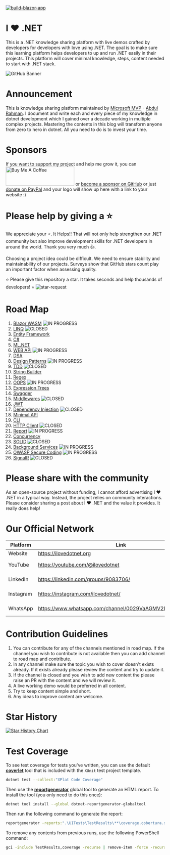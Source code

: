 [![build-blazor-app](https://github.com/ILoveDotNet/ilovedotnet/actions/workflows/build-blazor-app.yml/badge.svg)](https://github.com/ILoveDotNet/ilovedotnet/actions/workflows/build-blazor-app.yml)

# I ❤️ .NET

This is a .NET knowledge sharing platform with live demos crafted by developers for developers with love using .NET. The goal is to make sure this learning platform helps developers to up and run .NET easily in their projects. This platform will cover minimal knowledge, steps, content needed to start with .NET stack.

![GitHub Banner](https://github.com/ILoveDotNet/ilovedotnet/assets/43729469/6503d56d-7d69-4bd1-9b47-c27cd808bd2e)

# Announcement

This is knowledge sharing platform maintained by [Microsoft MVP](https://mvp.microsoft.com/en-US/MVP/profile/b177819f-95fb-ed11-8f6d-000d3a560942) - [Abdul Rahman](https://linkedin.com/in/thebhai). I document and write each and every piece of my knowledge in dotnet development which I gained over a decade working in multiple complex projects. Mastering the contents in this blog will transform anyone from zero to hero in dotnet. All you need to do is to invest your time.

# Sponsors
If you want to support my project and help me grow it, you can <a href="https://www.buymeacoffee.com/thebhai" target="_blank"><img src="https://cdn.buymeacoffee.com/buttons/v2/default-yellow.png" alt="Buy Me A Coffee" style="height: 60px !important;width: 217px !important;" ></a> or [become a sponsor on GitHub](https://github.com/sponsors/fingers10) or just [donate on PayPal](https://www.paypal.com/paypalme/arsmtb) and your logo will show up here with a link to your website :)

# Please help by giving a ⭐
We appreciate your ⭐. It Helps!! That will not only help strengthen our .NET community but also improve development skills for .NET developers in around the world. Thank you very much 👍. 

Choosing a project idea could be difficult. We need to ensure stability and maintainability of our projects. Surveys show that GitHub stars count play an important factor when assessing quality.

⭐ Please give this repository a star. It takes seconds and help thousands of developers! ⭐
![star-request](https://github.com/ILoveDotNet/ilovedotnet/assets/43729469/ec236d12-27aa-4ca6-8fdf-925b5d73de50)

# Road Map
1. [Blazor WASM](https://github.com/orgs/ILoveDotNet/projects/2) ![IN PROGRESS](https://img.shields.io/badge/IN%20PROGRESS-lightgreen)
2. [LINQ](https://github.com/orgs/ILoveDotNet/projects/6) ![CLOSED](https://img.shields.io/badge/CLOSED-FF0000)
3. [Entity Framework](https://github.com/orgs/ILoveDotNet/projects/4)
4. [C#](https://github.com/orgs/ILoveDotNet/projects/5)
5. [ML.NET](https://github.com/orgs/ILoveDotNet/projects/3)
6. [WEB API](https://github.com/orgs/ILoveDotNet/projects/8) ![IN PROGRESS](https://img.shields.io/badge/IN%20PROGRESS-lightgreen)
7. [DSA](https://github.com/orgs/ILoveDotNet/projects/7)
8. [Design Patterns](https://github.com/orgs/ILoveDotNet/projects/9) ![IN PROGRESS](https://img.shields.io/badge/IN%20PROGRESS-lightgreen)
9. [TDD](https://github.com/orgs/ILoveDotNet/projects/10) ![CLOSED](https://img.shields.io/badge/CLOSED-FF0000)
10. [String Builder](https://github.com/orgs/ILoveDotNet/projects/11)
11. [Regex](https://github.com/orgs/ILoveDotNet/projects/12)
12. [OOPS](https://github.com/orgs/ILoveDotNet/projects/13) ![IN PROGRESS](https://img.shields.io/badge/IN%20PROGRESS-lightgreen)
13. [Expression Trees](https://github.com/orgs/ILoveDotNet/projects/14)
14. [Swagger](https://github.com/orgs/ILoveDotNet/projects/15)
15. [Middlewares](https://github.com/orgs/ILoveDotNet/projects/16) ![CLOSED](https://img.shields.io/badge/CLOSED-FF0000)
16. [JWT](https://github.com/orgs/ILoveDotNet/projects/17)
17. [Dependency Injection](https://github.com/orgs/ILoveDotNet/projects/18) ![CLOSED](https://img.shields.io/badge/CLOSED-FF0000)
18. [Minimal API](https://github.com/orgs/ILoveDotNet/projects/20)
19. [CLI](https://github.com/orgs/ILoveDotNet/projects/21)
20. [HTTP Client](https://github.com/orgs/ILoveDotNet/projects/22) ![CLOSED](https://img.shields.io/badge/CLOSED-FF0000)
21. [Report](https://github.com/orgs/ILoveDotNet/projects/23) ![IN PROGRESS](https://img.shields.io/badge/IN%20PROGRESS-lightgreen)
22. [Concurrency](https://github.com/orgs/ILoveDotNet/projects/24)
23. [SOLID](https://github.com/orgs/ILoveDotNet/projects/25) ![CLOSED](https://img.shields.io/badge/CLOSED-FF0000)
24. [Background Services](https://github.com/orgs/ILoveDotNet/projects/26) ![IN PROGRESS](https://img.shields.io/badge/IN%20PROGRESS-lightgreen)
25. [OWASP Secure Coding](https://github.com/orgs/ILoveDotNet/projects/27) ![IN PROGRESS](https://img.shields.io/badge/IN%20PROGRESS-lightgreen)
25. [SignalR](https://github.com/orgs/ILoveDotNet/projects/28) ![CLOSED](https://img.shields.io/badge/CLOSED-FF0000)

# Please share with the community
As an open-source project without funding, I cannot afford advertising I ❤️ .NET in a typical way. Instead, the project relies on community interactions. Please consider sharing a post about I ❤️ .NET and the value it provides. It really does help!

# Our Official Network
| Platform  | Link                                      | Status                                                                                                                                                                                                                               |
|-----------|-------------------------------------------|--------------------------------------------------------------------------------------------------------------------------------------------------------------------------------------------------------------------------------------|
| Website   | https://ilovedotnet.org                   | [![Website](https://img.shields.io/website?label=ILoveDotNet.org&color=blueviolet&style=for-the-badge&url=https%3A%2F%2Filovedotnet.org)](https://ilovedotnet.org)                                                                   |
| YouTube   | https://youtube.com/@ilovedotnet		    | [![Youtube Channel](https://img.shields.io/website?label=Youtube%20I%20%E2%9D%A4%EF%B8%8F%20.NET&color=red&style=for-the-badge&url=https%3A%2F%2Fyoutube.com%2F@ilovedotnet)](https://youtube.com/@ilovedotnet)                      |
| LinkedIn  | https://linkedin.com/groups/9083706/      | [![LinkedIn Group](https://img.shields.io/website?label=LinkedIn%20I%20%E2%9D%A4%EF%B8%8F%20.NET&color=blue&style=for-the-badge&url=https%3A%2F%2Fwww.linkedin.com%2Fgroups%2F9083706%2F)](https://www.linkedin.com/groups/9083706/) |
| Instagram | https://instagram.com/ilovedotnet/        | [![Instagram](https://img.shields.io/website?label=Instagram%20I%20%E2%9D%A4%EF%B8%8F%20.NET&color=orange&style=for-the-badge&url=https%3A%2F%2Finstagram.com%2Filovedotnet%2F)](https://instagram.com/ilovedotnet/)                 |
| WhatsApp  | https://www.whatsapp.com/channel/0029VaAGMV2LtOj5S5MHd23h      | [![WhatsApp](https://img.shields.io/website?label=WhatsApp%20I%20%E2%9D%A4%EF%B8%8F%20.NET&color=green&style=for-the-badge&url=https%3A%2F%2Fwww.whatsapp.com%2Fchannel%2F0029VaAGMV2LtOj5S5MHd23h)](https://whatsapp.com/channel/0029VaAGMV2LtOj5S5MHd23h)

# Contribution Guidelines
1. You can contribute for any of the channels mentioned in road map. If the channel you wish to contribute is not available then you can add channel to road map and contribute. 
2. In any channel make sure the topic you wish to cover doesn't exists already. If it exists already please review the content and try to update it.
3. If the channel is closed and you wish to add new content the please raise an PR with the content and we will review it.
4. A live working demo would be preferred in all content.
5. Try to keep content simple and short.
6. Any ideas to improve content are welcome.

# Star History
[![Star History Chart](https://api.star-history.com/svg?repos=ILoveDotNet/ilovedotnet&type=Date)](https://star-history.com/#ILoveDotNet/ilovedotnet&Date)

# Test Coverage 

To see test coverage for tests you've written, you can use the default [**coverlet**](https://github.com/coverlet-coverage/coverlet) tool that is included with the `XUnit` test project template.

```bash
dotnet test --collect:"XPlat Code Coverage"
```

Then use the [**reportgenerator**](https://github.com/danielpalme/ReportGenerator) global tool to generate an HTML report.  To install the tool
(you only need to do this once):

```bash
dotnet tool install --global dotnet-reportgenerator-globaltool
```

Then run the following command to generate the report:

```bash
reportgenerator -reports:".\UITests\TestResults\**\coverage.cobertura.xml" -targetdir:"coverage" -reporttypes:Html
```
To remove any contents from previous runs, use the following PowerShell command:

```bash
gci -include TestResults,coverage -recurse | remove-item -force -recurse
```
